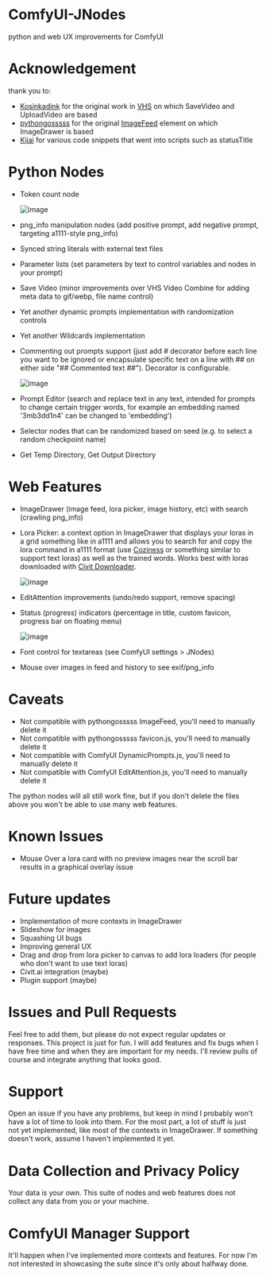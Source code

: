 # ComfyUI-JNodes
 python and web UX improvements for ComfyUI

# Acknowledgement
 thank you to:
 * [Kosinkadink](https://github.com/Kosinkadink) for the original work in [VHS](https://github.com/Kosinkadink/ComfyUI-VideoHelperSuite) on which SaveVideo and UploadVideo are based
 * [pythongosssss](https://github.com/pythongosssss) for the original [ImageFeed](https://github.com/pythongosssss/ComfyUI-Custom-Scripts/blob/main/web/js/imageFeed.js) element on which ImageDrawer is based
 * [Kijai](https://github.com/Kijai) for various code snippets that went into scripts such as statusTitle
 
# Python Nodes
 * Token count node

   ![image](https://github.com/JaredTherriault/ComfyUI-JNodes/assets/8760446/4fa9ca93-3891-434f-8cb1-5e0f0e8ed8ee)
 * png_info manipulation nodes (add positive prompt, add negative prompt, targeting a1111-style png_info)
 * Synced string literals with external text files
 * Parameter lists (set parameters by text to control variables and nodes in your prompt)
 * Save Video (minor improvements over VHS Video Combine for adding meta data to gif/webp, file name control)
 * Yet another dynamic prompts implementation with randomization controls
 * Yet another Wildcards implementation
 * Commenting out prompts support (just add # decorator before each line you want to be ignored or encapsulate specific text on a line with ## on either side "## Commented text ##"). Decorator is configurable.

   ![image](https://github.com/JaredTherriault/ComfyUI-JNodes/assets/8760446/05ae496f-94fa-4fb4-9686-b5f27a996d6b)
 * Prompt Editor (search and replace text in any text, intended for prompts to change certain trigger words, for example an embedding named '3mb3dd1n4' can be changed to 'embedding')
 * Selector nodes that can be randomized based on seed (e.g. to select a random checkpoint name)
 * Get Temp Directory, Get Output Directory
 
# Web Features
 * ImageDrawer (image feed, lora picker, image history, etc) with search (crawling png_info) 
 * Lora Picker: a context option in ImageDrawer that displays your loras in a grid something like in a1111 and allows you to search for and copy the lora command in a1111 format (use [Coziness](https://github.com/skfoo/ComfyUI-Coziness) or something similar to support text loras) as well as the trained words. Works best with loras downloaded with [Civit Downloader](https://www.ayamaru.com/more).

   ![image](https://github.com/JaredTherriault/ComfyUI-JNodes/assets/8760446/141ea856-e9b7-4ece-825d-be0aa1ceedf0)
 * EditAttention improvements (undo/redo support, remove spacing)
 * Status (progress) indicators (percentage in title, custom favicon, progress bar on floating menu)

   ![image](https://github.com/JaredTherriault/ComfyUI-JNodes/assets/8760446/5887a6e3-28e6-4a07-a1a4-5a20faa5f557)
 * Font control for textareas (see ComfyUI settings > JNodes)
 * Mouse over images in feed and history to see exif/png_info
 
# Caveats
 * Not compatible with pythongosssss ImageFeed, you'll need to manually delete it
 * Not compatible with pythongosssss favicon.js, you'll need to manually delete it
 * Not compatible with ComfyUI DynamicPrompts.js, you'll need to manually delete it
 * Not compatible with ComfyUI EditAttention.js, you'll need to manually delete it
 
 The python nodes will all still work fine, but if you don't delete the files above you won't be able to use many web features.
 
# Known Issues
 * Mouse Over a lora card with no preview images near the scroll bar results 
in a graphical overlay issue
 
# Future updates
 * Implementation of more contexts in ImageDrawer
 * Slideshow for images
 * Squashing UI bugs
 * Improving general UX
 * Drag and drop from lora picker to canvas to add lora loaders (for people who don't want to use text loras)
 * Civit.ai integration (maybe)
 * Plugin support (maybe)
 
# Issues and Pull Requests
Feel free to add them, but please do not expect regular updates or responses. This project is just for fun. I will add features and fix bugs when I have free time and when they are important for my needs. I'll review pulls of course and integrate anything that looks good.

# Support
Open an issue if you have any problems, but keep in mind I probably won't have a lot of time to look into them. For the most part, a lot of stuff is just not yet implemented, like most of the contexts in ImageDrawer. If something doesn't work, assume I haven't implemented it yet.

# Data Collection and Privacy Policy
Your data is your own. This suite of nodes and web features does not collect any data from you or your machine.

# ComfyUI Manager Support
It'll happen when I've implemented more contexts and features. For now I'm not interested in showcasing the suite since it's only about halfway done.
